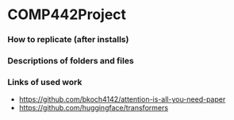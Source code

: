 # COMP442Project

### How to replicate (after installs)

### Descriptions of folders and files

### Links of used work
- https://github.com/bkoch4142/attention-is-all-you-need-paper
- https://github.com/huggingface/transformers

